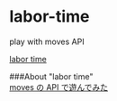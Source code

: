 labor-time
==========

play with moves API

[labor time](http://labortime.k1ch1.com)

###About "labor time"  
[moves の API で遊んでみた](http://m0t0k1ch1st0ry.com/blog/2013/08/29/moves-api)
